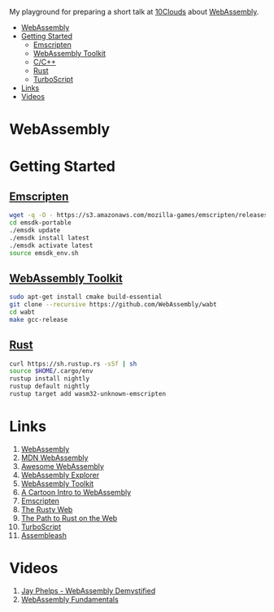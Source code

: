My playground for preparing a short talk at [10Clouds](http://10clouds.com) about [WebAssembly].
- [WebAssembly](#webassembly)
- [Getting Started](#getting-started)
    - [Emscripten](#emscripten)
    - [WebAssembly Toolkit](#webassembly-toolkit)
    - [C/C++](#cc)
    - [Rust](#rust)
    - [TurboScript](#turboscript)
- [Links](#links)
- [Videos](#videos)

# WebAssembly

# Getting Started

## [Emscripten][Emscripten installation]

```sh
wget -q -O - https://s3.amazonaws.com/mozilla-games/emscripten/releases/emsdk-portable.tar.gz | tar xvz 
cd emsdk-portable
./emsdk update
./emsdk install latest
./emsdk activate latest
source emsdk_env.sh
```

## [WebAssembly Toolkit]

```sh
sudo apt-get install cmake build-essential
git clone --recursive https://github.com/WebAssembly/wabt
cd wabt
make gcc-release
```

## [Rust][Rust WebAssembly Installation]

```sh
curl https://sh.rustup.rs -sSf | sh
source $HOME/.cargo/env
rustup install nightly
rustup default nightly
rustup target add wasm32-unknown-emscripten
```

# Links

1. [WebAssembly]
1. [MDN WebAssembly]
1. [Awesome WebAssembly]
1. [WebAssembly Explorer]
1. [WebAssembly Toolkit]
1. [A Cartoon Intro to WebAssembly]
1. [Emscripten]
1. [The Rusty Web]
1. [The Path to Rust on the Web]
1. [TurboScript]
1. [Assembleash]

# Videos

1. [Jay Phelps - WebAssembly Demystified]
1. [WebAssembly Fundamentals]


[WebAssembly]: http://webassembly.org/
[MDN WebAssembly]: https://developer.mozilla.org/en-US/docs/WebAssembly
[Awesome WebAssembly]: https://github.com/mbasso/awesome-wasm
[WebAssembly Explorer]: https://mbebenita.github.io/WasmExplorer/
[WebAssembly Toolkit]: https://github.com/WebAssembly/wabt
[A Cartoon Intro to WebAssembly]: https://hacks.mozilla.org/2017/02/a-cartoon-intro-to-webassembly/
[Emscripten]: http://kripken.github.io/emscripten-site/
[Emscripten Installation]: http://kripken.github.io/emscripten-site/docs/getting_started/downloads.html
[The Path to Rust on the Web]: https://hoverbear.org/2017/04/06/the-path-to-rust-on-the-web/
[The Rusty Web]: https://davidmcneil.gitbooks.io/the-rusty-web/content/
[Rust WebAssembly Installation]: https://davidmcneil.gitbooks.io/the-rusty-web/content/setup-and-hello-world.html
[TurboScript]: https://github.com/01alchemist/TurboScript
[Assembleash]: https://maxgraey.github.io/Assembleash/#TurboScript
[Jay Phelps - WebAssembly Demystified]: https://www.youtube.com/watch?v=cRwUD5SxF4o
[WebAssembly Fundamentals]: https://www.youtube.com/watch?v=jXMtQ2fTl4c
